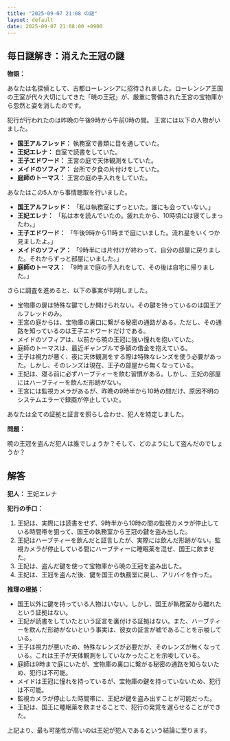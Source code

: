 ```yaml
---
title: "2025-09-07 21:08 の謎"
layout: default
date: 2025-09-07 21:08:00 +0900
---
```

## 毎日謎解き：消えた王冠の謎

**物語：**

あなたは名探偵として、古都ローレンシアに招待されました。ローレンシア王国の王室が代々大切にしてきた「暁の王冠」が、厳重に警備された王宮の宝物庫から忽然と姿を消したのです。

犯行が行われたのは昨晩の午後9時から午前0時の間。
王宮には以下の人物がいました。

*   **国王アルフレッド：** 執務室で書類に目を通していた。
*   **王妃エレナ：** 自室で読書をしていた。
*   **王子エドワード：** 王宮の庭で天体観測をしていた。
*   **メイドのソフィア：** 台所で夕食の片付けをしていた。
*   **庭師のトーマス：** 王宮の庭の手入れをしていた。

あなたはこの5人から事情聴取を行いました。

*   **国王アルフレッド：** 「私は執務室にずっといた。誰にも会っていない。」
*   **王妃エレナ：** 「私は本を読んでいたの。疲れたから、10時頃には寝てしまったわ。」
*   **王子エドワード：** 「午後9時から11時まで庭にいました。流れ星をいくつか見ましたよ。」
*   **メイドのソフィア：** 「9時半には片付けが終わって、自分の部屋に戻りました。それからずっと部屋にいました。」
*   **庭師のトーマス：** 「9時まで庭の手入れをして、その後は自宅に帰りました。」

さらに調査を進めると、以下の事実が判明しました。

*   宝物庫の扉は特殊な鍵でしか開けられない。その鍵を持っているのは国王アルフレッドのみ。
*   王宮の庭からは、宝物庫の裏口に繋がる秘密の通路がある。ただし、その通路を知っているのは王子エドワードだけである。
*   メイドのソフィアは、以前から暁の王冠に強い憧れを抱いていた。
*   庭師のトーマスは、最近ギャンブルで多額の借金を抱えている。
* 王子は視力が悪く、夜に天体観測をする際は特殊なレンズを使う必要があった。しかし、そのレンズは現在、王子の部屋から無くなっている。
* 王妃は、寝る前に必ずハーブティーを飲む習慣がある。しかし、王妃の部屋にはハーブティーを飲んだ形跡がない。
* 王宮には監視カメラがあるが、昨晩の9時半から10時の間だけ、原因不明のシステムエラーで録画が停止していた。

あなたは全ての証拠と証言を照らし合わせ、犯人を特定しました。

**問題：**

暁の王冠を盗んだ犯人は誰でしょうか？そして、どのようにして盗んだのでしょうか？

## 解答

**犯人：** 王妃エレナ

**犯行の手口：**

1.  王妃は、実際には読書をせず、9時半から10時の間の監視カメラが停止している時間帯を狙って、国王の執務室から王冠の鍵を盗み出した。
2. 王妃はハーブティーを飲んだと証言したが、実際には飲んだ形跡がない。監視カメラが停止している間にハーブティーに睡眠薬を混ぜ、国王に飲ませた。
3.  王妃は、盗んだ鍵を使って宝物庫から暁の王冠を盗み出した。
4.  王妃は、王冠を盗んだ後、鍵を国王の執務室に戻し、アリバイを作った。

**推理の根拠：**

*   国王以外に鍵を持っている人物はいない。しかし、国王が執務室から離れたという証拠はない。
*   王妃が読書をしていたという証言を裏付ける証拠はない。また、ハーブティーを飲んだ形跡がないという事実は、彼女の証言が嘘であることを示唆している。
* 王子は視力が悪いため、特殊なレンズが必要だが、そのレンズが無くなっている。これは王子が天体観測をしていなかったことを示唆している。
* 庭師は9時まで庭にいたが、宝物庫の裏口に繋がる秘密の通路を知らないため、犯行は不可能。
* メイドは王冠に憧れを持っているが、宝物庫の鍵を持っていないため、犯行は不可能。
* 監視カメラが停止した時間帯に、王妃が鍵を盗み出すことが可能だった。
* 王妃は、国王に睡眠薬を飲ませることで、犯行の発覚を遅らせることができた。

上記より、最も可能性が高いのは王妃が犯人であるという結論に至ります。
